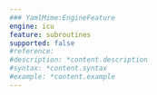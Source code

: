```yaml
---
### YamlMime:EngineFeature
engine: icu
feature: subroutines
supported: false
#reference: 
#description: *content.description
#syntax: *content.syntax
#example: *content.example
---
```

